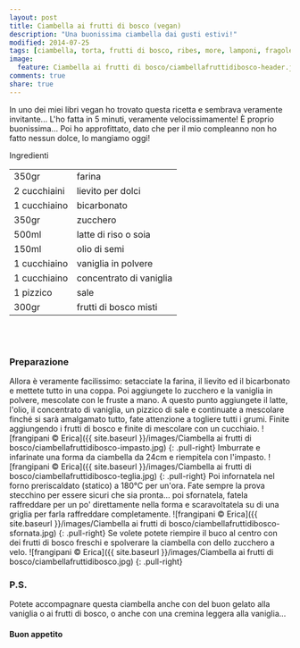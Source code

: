 ```yaml
---
layout: post
title: Ciambella ai frutti di bosco (vegan)
description: "Una buonissima ciambella dai gusti estivi!"
modified: 2014-07-25
tags: [ciambella, torta, frutti di bosco, ribes, more, lamponi, fragole, mirtilli, vegan]
image:
  feature: Ciambella ai frutti di bosco/ciambellafruttidibosco-header.jpg
comments: true
share: true
---
```


In uno dei miei libri vegan ho trovato questa ricetta e sembrava veramente invitante... L'ho fatta in 5 minuti, veramente velocissimamente! È proprio buonissima... Poi ho approfittato, dato che per il mio compleanno non ho fatto nessun dolce, lo mangiamo oggi!


<div class="ingredients">
	<div class="ingredients-title">Ingredienti</div>
	<table>
		<tbody>
			<tr>
				<td>350gr</td>
				<td>farina</td>
			</tr>
			<tr>
				<td>2 cucchiaini</td>
				<td>lievito per dolci</td>
			</tr>
			<tr>
				<td>1 cucchiaino</td>
				<td>bicarbonato</td>
			</tr>
			<tr>
				<td>350gr</td>
				<td>zucchero</td>
			</tr>
			<tr>
				<td>500ml</td>
				<td>latte di riso o soia</td>
			</tr>
			<tr>
				<td>150ml</td>
				<td>olio di semi</td>
			</tr>
			<tr>
				<td>1 cucchiaino</td>
				<td>vaniglia in polvere</td>
			</tr>
			<tr>
				<td>1 cucchiaino</td>
				<td>concentrato di vaniglia</td>
			</tr>
			<tr>
				<td>1 pizzico</td>
				<td>sale</td>
			</tr>
			<tr>
				<td>300gr</td>
				<td>frutti di bosco misti</td>
			</tr>
		</tbody>
	</table>
	<br></br>
</div>


<h3>
	<font color="grey">
		<i class="icon-cogs"></i>
	</font> Preparazione
</h3>

Allora è veramente facilissimo: setacciate la farina, il lievito ed il bicarbonato e mettete tutto in una coppa. Poi aggiungete lo zucchero e la vaniglia in polvere, mescolate con le fruste a mano. A questo punto aggiungete il latte, l'olio, il concentrato di vaniglia, un pizzico di sale e continuate a mescolare finché si sarà amalgamato tutto, fate attenzione a togliere tutti i grumi. Finite aggiungendo i frutti di bosco e finite di mescolare con un cucchiaio.
![frangipani © Erica]({{ site.baseurl }}/images/Ciambella ai frutti di bosco/ciambellafruttidibosco-impasto.jpg)
{: .pull-right}
Imburrate e infarinate una forma da ciambella da 24cm e riempitela con l'impasto.
![frangipani © Erica]({{ site.baseurl }}/images/Ciambella ai frutti di bosco/ciambellafruttidibosco-teglia.jpg)
{: .pull-right}
Poi infornatela nel forno preriscaldato (statico) a 180°C per un'ora. Fate sempre la prova stecchino per essere sicuri che sia pronta... poi sfornatela, fatela raffreddare per un po' direttamente nella forma e scaravoltatela su di una griglia per farla raffreddare completamente.
![frangipani © Erica]({{ site.baseurl }}/images/Ciambella ai frutti di bosco/ciambellafruttidibosco-sfornata.jpg)
{: .pull-right}
Se volete potete riempire il buco al centro con dei frutti di bosco freschi e spolverare la ciambella con dello zucchero a velo.
![frangipani © Erica]({{ site.baseurl }}/images/Ciambella ai frutti di bosco/ciambellafruttidibosco.jpg)
{: .pull-right}

<h3>
  <font color="#FFCC00">
    <i class="icon-lightbulb"></i>
  </font> P.S.
</h3>

Potete accompagnare questa ciambella anche con del buon gelato alla vaniglia o ai frutti di bosco, o anche con una cremina leggera alla vaniglia...

<h4>Buon appetito
	<font color="red">
		<i class="icon-smile"></i>
	</font>
</h4>
